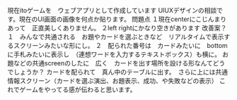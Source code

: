 現在itoゲームを　ウェブアプリとして作成しています UIUXデザインの相談です。現在のUI画面の画像を何点か貼ります。 問題点 １現在centerにこじんまりあって　正直美しくありません。 ２left rightにかなり空きがあります 改善案？ １　みんなで共通される　お題やカードを選ぶときなど　リアルタイムで表示するスクリーンみたいな形にし。 ２　配られた番号は　カードみたいに　bottomに手札みたいに表示し　（連想ワードを入力するテキストボックス）も横に。 お題などの共通screenのしたに　広く　カードを出す場所を設ける形なんてどうでしょうか？ カードを配られて　真ん中のテーブルに出す。　さらに上には共通情報スクリーン（カードを選ぶ演出、お題表示、成功、や失敗などの表示） これでゲームをやってる感が伝わると思います。